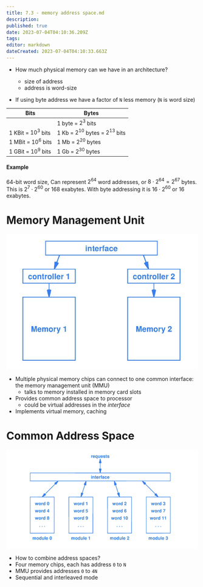 ```yaml
---
title: 7.3 - memory address space.md
description: 
published: true
date: 2023-07-04T04:10:36.209Z
tags: 
editor: markdown
dateCreated: 2023-07-04T04:10:33.663Z
---
```


- How much physical memory can we have in an architecture?
    - size of address
    - address is word-size

- If using byte address we have a factor of `N` less memory (`N` is word size)

| Bits             | Bytes                     |
| ---------------- | ------------------------- |
|                  | 1 byte = $2^3$ bits           |
| 1 KBit = $10^3$ bits | 1 Kb = $2^{10}$ bytes = $2^{13}$ bits |
| 1 MBit = $10^6$ bits | 1 Mb = $2^{20}$ bytes           |
| 1 GBit = $10^9$ bits | 1 Gb = $2^{30}$ bytes           |

#### Example
64-bit word size, Can represent $2^{64}$ word addresses, or $8 \cdot 2^{64} = 2^{67}$ bytes. This is $2^7 \cdot 2^{60}$ or 168 exabytes. With byte addressing it is $16 \cdot 2^{60}$ or $16$ exabytes.

# Memory Management Unit
![](/images/20221110111737.png)

- Multiple physical memory chips can connect to one common interface: the memory management unit (MMU)
    - talks to memory installed in memory card slots
- Provides common address space to processor
    - could be virtual addresses in the *interface*
- Implements virtual memory, caching

# Common Address Space
![](/images/20221110112148.png)
- How to combine address spaces?
- Four memory chips, each has address `0` to `N`
- MMU provides addresses `0` to `4N`
- Sequential and interleaved mode


